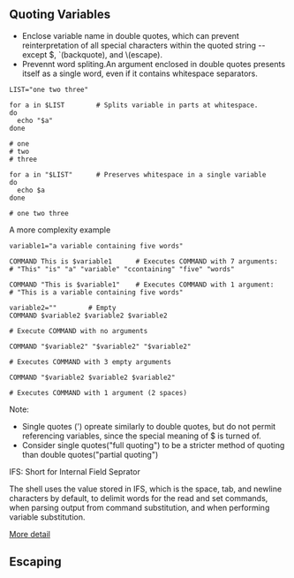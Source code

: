 ## Quoting Variables

- Enclose variable name in double quotes, which can prevent reinterpretation of all special characters within the quoted string --except $, `(backquote), and \\(escape).
- Prevennt word spliting.An argument enclosed in double quotes presents itself as a single word, even if it contains whitespace separators.

```shell
LIST="one two three"

for a in $LIST        # Splits variable in parts at whitespace.
do
  echo "$a"
done

# one
# two
# three

for a in "$LIST"      # Preserves whitespace in a single variable
do
  echo $a
done

# one two three

```

A more complexity example

```shell
variable1="a variable containing five words"

COMMAND This is $variable1      # Executes COMMAND with 7 arguments:
# "This" "is" "a" "variable" "ccontaining" "five" "words"

COMMAND "This is $variable1"    # Executes COMMAND with 1 argument:
# "This is a variable containing five words"

variable2=""        # Empty
COMMAND $variable2 $variable2 $variable2

# Execute COMMAND with no arguments

COMMAND "$variable2" "$variable2" "$variable2"

# Executes COMMAND with 3 empty arguments

COMMAND "$variable2 $variable2 $variable2"

# Executes COMMAND with 1 argument (2 spaces)

```

Note: 
- Single quotes (') opreate similarly to double quotes, but do not permit referencing variables, since the special meaning of $ is turned of.
- Consider single quotes("full quoting") to be a stricter method of quoting than double quotes("partial quoting")

IFS: Short for Internal Field Seprator

The shell uses the value stored in IFS, which is the space, tab, and newline characters by default, to delimit words for the read and set commands, when parsing output from command substitution, and when performing variable substitution.

[More detail](https://blog.csdn.net/whuslei/article/details/7187639) 

## Escaping